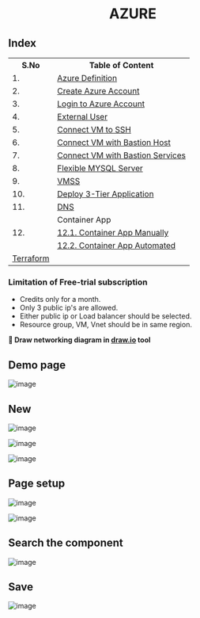 <div align="center"><h1> AZURE</h1></div>

## Index
<div align="center">
<table style="width:10000%">
  <tr>
    <th>S.No</th>
    <th>Table of Content</th>
  </tr>
  <tr>
    <td>1.</td>
    <td><a href="https://github.com/Sruthi-22012002/DevOps-Azure/blob/main/Azure/azure%20basics.md">Azure Definition</a></td>
  </tr>
  <tr>
    <td>2.</td>
    <td><a href="https://github.com/Sruthi-22012002/DevOps-Azure/blob/main/Azure/azure%20basics.md">Create Azure Account</a></td>
  </tr>
  <tr>
    <td>3.</td>
    <td><a href="https://github.com/Sruthi-22012002/DevOps-Azure/blob/main/Azure/azure%20basics.md">Login to Azure Account</a></td>
  </tr>
  <tr>
    <td>4.</td>
    <td><a href="https://github.com/Sruthi-22012002/DevOps-Azure/blob/main/Azure/azure%20basics.md">External User</a></td>
  </tr>
  <tr>
    <td>5.</td>
    <td><a href="https://github.com/Sruthi-22012002/DevOps-Azure/blob/main/Azure/connect%20VM%20to%20ssh.md">Connect VM to SSH</a></td>
  </tr>
  <tr>
    <td>6.</td>
    <td><a href="https://github.com/Sruthi-22012002/DevOps-Azure/blob/main/Azure/connect%20vm%20with%20bastion.md">Connect VM with Bastion Host</a></td>
  </tr>
  <tr>
    <td>7.</td>
    <td><a href="https://github.com/Sruthi-22012002/DevOps-Azure/blob/main/Azure/connect%20vm%20with%20bastion%20service.md">Connect VM with Bastion Services</a></td>
  </tr>
  <tr>
    <td>8.</td>
    <td><a href="https://github.com/Sruthi-22012002/DevOps-Azure/blob/main/Azure/flexible-mysql-server.md">Flexible MYSQL Server</a></td>
  </tr>
  <tr>
    <td>9.</td>
    <td><a href="https://github.com/Sruthi-22012002/DevOps-Azure/blob/main/Azure/vmss.md">VMSS</a></td>
  </tr>
  <tr>
    <td>10.</td>
    <td><a href="https://github.com/Sruthi-22012002/DevOps-Azure/blob/main/Azure/deploy-3-tier-application.md">Deploy 3-Tier Application</a></td>
  </tr>
  <tr>
    <td>11.</td>
    <td><a href="https://github.com/Sruthi-22012002/DevOps-Azure/blob/main/Azure/DNS.md">DNS</a></td>
  </tr>
  <tr>
    <td rowspan="3">12.</td>
    <td>Container App</td>
  </tr>
  <tr>
    <td><a href="https://github.com/Sruthi-22012002/DevOps-Azure/blob/main/Azure/container-app-manual.md">12.1. Container App Manually</a></td>
  </tr>
  <tr>
    <td><a href="https://github.com/Sruthi-22012002/DevOps-Azure/blob/main/Azure/container-app-automated.md">12.2. Container App Automated</a></td>
  </tr>
   <tr>
    <td><a href="https://github.com/Sruthi-22012002/DevOps-Azure/blob/main/Azure/terraform.md">Terraform</a></td>
  </tr>
</table>
</div>

### Limitation of Free-trial subscription
* Credits only for a month.
* Only 3 public ip's are allowed.
* Either public ip or Load balancer should be selected.
* Resource group, VM, Vnet should be in same region.

<b>📌  Draw networking diagram in [draw.io](https://app.diagrams.net) tool</b>
<h2>Demo page</h2>

![image](https://github.com/user-attachments/assets/ca10bb77-1785-4c0c-9d03-6b488cb0ec21)

## New
![image](https://github.com/user-attachments/assets/41201d88-3852-4cdf-9a76-8bae88356b5a)

![image](https://github.com/user-attachments/assets/38eedb19-9b27-41d4-8e3f-b5bf551c1514)

![image](https://github.com/user-attachments/assets/dbf7baf6-c682-452c-928c-bd9002e4c806)

## Page setup
![image](https://github.com/user-attachments/assets/636e362d-b9cc-4ba9-8d81-0cd5ffddc7d1)

![image](https://github.com/user-attachments/assets/f0bfb9cc-a12a-43b7-a775-35c4631f3120)

## Search the component

![image](https://github.com/user-attachments/assets/06cb33fb-c832-401e-946e-da6385d4cda9)

## Save

![image](https://github.com/user-attachments/assets/b428908c-a1ce-4d50-a6d6-06e609201751)






